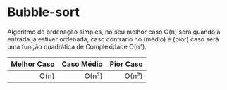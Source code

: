 # Bubble-sort
Algoritmo de ordenação simples, no seu melhor caso O(n) será quando a entrada já estiver ordenada, caso contrario no (médio) e (pior) caso será uma função quadrática de Complexidade O(n²).

| Melhor Caso | Caso Médio | Pior Caso |
|------:|------:|------:|
| O(n) | O(n²) | O(n²) |
